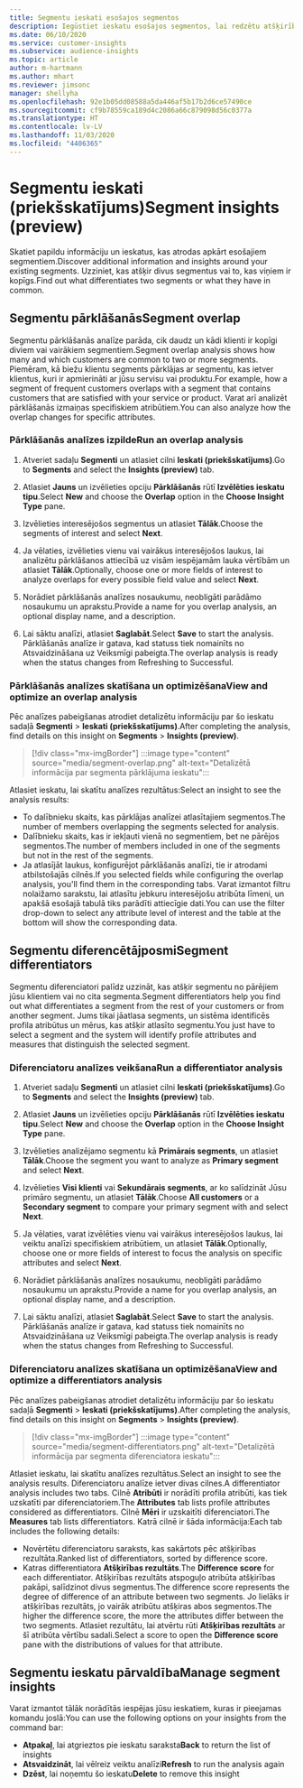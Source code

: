 ```yaml
---
title: Segmentu ieskati esošajos segmentos
description: Iegūstiet ieskatu esošajos segmentos, lai redzētu atšķirības un kopīgās iezīmes.
ms.date: 06/10/2020
ms.service: customer-insights
ms.subservice: audience-insights
ms.topic: article
author: m-hartmann
ms.author: mhart
ms.reviewer: jimsonc
manager: shellyha
ms.openlocfilehash: 92e1b05dd08588a5da446af5b17b2d6ce57490ce
ms.sourcegitcommit: cf9b78559ca189d4c2086a66c879098d56c0377a
ms.translationtype: HT
ms.contentlocale: lv-LV
ms.lasthandoff: 11/03/2020
ms.locfileid: "4406365"
---
```

# <a name="segment-insights-preview"></a><span data-ttu-id="4e4d8-103">Segmentu ieskati (priekšskatījums)</span><span class="sxs-lookup"><span data-stu-id="4e4d8-103">Segment insights (preview)</span></span>

<span data-ttu-id="4e4d8-104">Skatiet papildu informāciju un ieskatus, kas atrodas apkārt esošajiem segmentiem.</span><span class="sxs-lookup"><span data-stu-id="4e4d8-104">Discover additional information and insights around your existing segments.</span></span> <span data-ttu-id="4e4d8-105">Uzziniet, kas atšķir divus segmentus vai to, kas viņiem ir kopīgs.</span><span class="sxs-lookup"><span data-stu-id="4e4d8-105">Find out what differentiates two segments or what they have in common.</span></span>

## <a name="segment-overlap"></a><span data-ttu-id="4e4d8-106">Segmentu pārklāšanās</span><span class="sxs-lookup"><span data-stu-id="4e4d8-106">Segment overlap</span></span>

<span data-ttu-id="4e4d8-107">Segmentu pārklāšanās analīze parāda, cik daudz un kādi klienti ir kopīgi diviem vai vairākiem segmentiem.</span><span class="sxs-lookup"><span data-stu-id="4e4d8-107">Segment overlap analysis shows how many and which customers are common to two or more segments.</span></span> <span data-ttu-id="4e4d8-108">Piemēram, kā biežu klientu segments pārklājas ar segmentu, kas ietver klientus, kuri ir apmierināti ar jūsu servisu vai produktu.</span><span class="sxs-lookup"><span data-stu-id="4e4d8-108">For example, how a segment of frequent customers overlaps with a segment that contains customers that are satisfied with your service or product.</span></span>
<span data-ttu-id="4e4d8-109">Varat arī analizēt pārklāšanās izmaiņas specifiskiem atribūtiem.</span><span class="sxs-lookup"><span data-stu-id="4e4d8-109">You can also analyze how the overlap changes for specific attributes.</span></span>

### <a name="run-an-overlap-analysis"></a><span data-ttu-id="4e4d8-110">Pārklāšanās analīzes izpilde</span><span class="sxs-lookup"><span data-stu-id="4e4d8-110">Run an overlap analysis</span></span>

1. <span data-ttu-id="4e4d8-111">Atveriet sadaļu **Segmenti** un atlasiet cilni **Ieskati (priekšskatījums)**.</span><span class="sxs-lookup"><span data-stu-id="4e4d8-111">Go to **Segments** and select the **Insights (preview)** tab.</span></span>

1. <span data-ttu-id="4e4d8-112">Atlasiet **Jauns** un izvēlieties opciju **Pārklāšanās** rūtī **Izvēlēties ieskatu tipu**.</span><span class="sxs-lookup"><span data-stu-id="4e4d8-112">Select **New** and choose the **Overlap** option in the **Choose Insight Type** pane.</span></span>

1. <span data-ttu-id="4e4d8-113">Izvēlieties interesējošos segmentus un atlasiet **Tālāk**.</span><span class="sxs-lookup"><span data-stu-id="4e4d8-113">Choose the segments of interest and select **Next**.</span></span>

1. <span data-ttu-id="4e4d8-114">Ja vēlaties, izvēlieties vienu vai vairākus interesējošos laukus, lai analizētu pārklāšanos attiecībā uz visām iespējamām lauka vērtībām un atlasiet **Tālāk**.</span><span class="sxs-lookup"><span data-stu-id="4e4d8-114">Optionally, choose one or more fields of interest to analyze overlaps for every possible field value and select **Next**.</span></span>

1. <span data-ttu-id="4e4d8-115">Norādiet pārklāšanās analīzes nosaukumu, neobligāti parādāmo nosaukumu un aprakstu.</span><span class="sxs-lookup"><span data-stu-id="4e4d8-115">Provide a name for you overlap analysis, an optional display name, and a description.</span></span>

1. <span data-ttu-id="4e4d8-116">Lai sāktu analīzi, atlasiet **Saglabāt**.</span><span class="sxs-lookup"><span data-stu-id="4e4d8-116">Select **Save** to start the analysis.</span></span> <span data-ttu-id="4e4d8-117">Pārklāšanās analīze ir gatava, kad statuss tiek nomainīts no Atsvaidzināšana uz Veiksmīgi pabeigta.</span><span class="sxs-lookup"><span data-stu-id="4e4d8-117">The overlap analysis is ready when the status changes from Refreshing to Successful.</span></span>

### <a name="view-and-optimize-an-overlap-analysis"></a><span data-ttu-id="4e4d8-118">Pārklāšanās analīzes skatīšana un optimizēšana</span><span class="sxs-lookup"><span data-stu-id="4e4d8-118">View and optimize an overlap analysis</span></span>

<span data-ttu-id="4e4d8-119">Pēc analīzes pabeigšanas atrodiet detalizētu informāciju par šo ieskatu sadaļā **Segmenti** > **Ieskati (priekšskatījums)**.</span><span class="sxs-lookup"><span data-stu-id="4e4d8-119">After completing the analysis, find details on this insight on **Segments** > **Insights (preview)**.</span></span>

> [!div class="mx-imgBorder"]
> :::image type="content" source="media/segment-overlap.png" alt-text="Detalizētā informācija par segmenta pārklājuma ieskatu":::

<span data-ttu-id="4e4d8-121">Atlasiet ieskatu, lai skatītu analīzes rezultātus:</span><span class="sxs-lookup"><span data-stu-id="4e4d8-121">Select an insight to see the analysis results:</span></span>

- <span data-ttu-id="4e4d8-122">To dalībnieku skaits, kas pārklājas analīzei atlasītajiem segmentos.</span><span class="sxs-lookup"><span data-stu-id="4e4d8-122">The number of members overlapping the segments selected for analysis.</span></span>
- <span data-ttu-id="4e4d8-123">Dalībnieku skaits, kas ir iekļauti vienā no segmentiem, bet ne pārējos segmentos.</span><span class="sxs-lookup"><span data-stu-id="4e4d8-123">The number of members included in one of the segments but not in the rest of the segments.</span></span>
- <span data-ttu-id="4e4d8-124">Ja atlasījāt laukus, konfigurējot pārklāšanās analīzi, tie ir atrodami atbilstošajās cilnēs.</span><span class="sxs-lookup"><span data-stu-id="4e4d8-124">If you selected fields while configuring the overlap analysis, you'll find them in the corresponding tabs.</span></span> <span data-ttu-id="4e4d8-125">Varat izmantot filtru nolaižamo sarakstu, lai atlasītu jebkuru interesējošu atribūta līmeni, un apakšā esošajā tabulā tiks parādīti attiecīgie dati.</span><span class="sxs-lookup"><span data-stu-id="4e4d8-125">You can use the filter drop-down to select any attribute level of interest and the table at the bottom will show the corresponding data.</span></span>

## <a name="segment-differentiators"></a><span data-ttu-id="4e4d8-126">Segmentu diferencētājposmi</span><span class="sxs-lookup"><span data-stu-id="4e4d8-126">Segment differentiators</span></span>

<span data-ttu-id="4e4d8-127">Segmentu diferenciatori palīdz uzzināt, kas atšķir segmentu no pārējiem jūsu klientiem vai no cita segmenta.</span><span class="sxs-lookup"><span data-stu-id="4e4d8-127">Segment differentiators help you find out what differentiates a segment from the rest of your customers or from another segment.</span></span> <span data-ttu-id="4e4d8-128">Jums tikai jāatlasa segments, un sistēma identificēs profila atribūtus un mērus, kas atšķir atlasīto segmentu.</span><span class="sxs-lookup"><span data-stu-id="4e4d8-128">You just have to select a segment and the system will identify profile attributes and measures that distinguish the selected segment.</span></span>

### <a name="run-a-differentiator-analysis"></a><span data-ttu-id="4e4d8-129">Diferenciatoru analīzes veikšana</span><span class="sxs-lookup"><span data-stu-id="4e4d8-129">Run a differentiator analysis</span></span>

1. <span data-ttu-id="4e4d8-130">Atveriet sadaļu **Segmenti** un atlasiet cilni **Ieskati (priekšskatījums)**.</span><span class="sxs-lookup"><span data-stu-id="4e4d8-130">Go to **Segments** and select the **Insights (preview)** tab.</span></span>

1. <span data-ttu-id="4e4d8-131">Atlasiet **Jauns** un izvēlieties opciju **Pārklāšanās** rūtī **Izvēlēties ieskatu tipu**.</span><span class="sxs-lookup"><span data-stu-id="4e4d8-131">Select **New** and choose the **Overlap** option in the **Choose Insight Type** pane.</span></span>

1. <span data-ttu-id="4e4d8-132">Izvēlieties analizējamo segmentu kā **Primārais segments**, un atlasiet **Tālāk**.</span><span class="sxs-lookup"><span data-stu-id="4e4d8-132">Choose the segment you want to analyze as **Primary segment** and select **Next**.</span></span>

1. <span data-ttu-id="4e4d8-133">Izvēlieties **Visi klienti** vai **Sekundārais segments**, ar ko salīdzināt Jūsu primāro segmentu, un atlasiet **Tālāk**.</span><span class="sxs-lookup"><span data-stu-id="4e4d8-133">Choose **All customers** or a **Secondary segment** to compare your primary segment with and select **Next**.</span></span>

1. <span data-ttu-id="4e4d8-134">Ja vēlaties, varat izvēlēties vienu vai vairākus interesējošos laukus, lai veiktu analīzi specifiskiem atribūtiem, un atlasiet **Tālāk**.</span><span class="sxs-lookup"><span data-stu-id="4e4d8-134">Optionally, choose one or more fields of interest to focus the analysis on specific attributes and select **Next**.</span></span>

1. <span data-ttu-id="4e4d8-135">Norādiet pārklāšanās analīzes nosaukumu, neobligāti parādāmo nosaukumu un aprakstu.</span><span class="sxs-lookup"><span data-stu-id="4e4d8-135">Provide a name for you overlap analysis, an optional display name, and a description.</span></span>

1. <span data-ttu-id="4e4d8-136">Lai sāktu analīzi, atlasiet **Saglabāt**.</span><span class="sxs-lookup"><span data-stu-id="4e4d8-136">Select **Save** to start the analysis.</span></span> <span data-ttu-id="4e4d8-137">Pārklāšanās analīze ir gatava, kad statuss tiek nomainīts no Atsvaidzināšana uz Veiksmīgi pabeigta.</span><span class="sxs-lookup"><span data-stu-id="4e4d8-137">The overlap analysis is ready when the status changes from Refreshing to Successful.</span></span>

### <a name="view-and-optimize-a-differentiators-analysis"></a><span data-ttu-id="4e4d8-138">Diferenciatoru analīzes skatīšana un optimizēšana</span><span class="sxs-lookup"><span data-stu-id="4e4d8-138">View and optimize a differentiators analysis</span></span>

<span data-ttu-id="4e4d8-139">Pēc analīzes pabeigšanas atrodiet detalizētu informāciju par šo ieskatu sadaļā **Segmenti** > **Ieskati (priekšskatījums)**.</span><span class="sxs-lookup"><span data-stu-id="4e4d8-139">After completing the analysis, find details on this insight on **Segments** > **Insights (preview)**.</span></span>

> [!div class="mx-imgBorder"]
> :::image type="content" source="media/segment-differentiators.png" alt-text="Detalizētā informācija par segmenta diferenciatora ieskatu":::

<span data-ttu-id="4e4d8-141">Atlasiet ieskatu, lai skatītu analīzes rezultātus.</span><span class="sxs-lookup"><span data-stu-id="4e4d8-141">Select an insight to see the analysis results.</span></span> <span data-ttu-id="4e4d8-142">Diferenciatoru analīze ietver divas cilnes.</span><span class="sxs-lookup"><span data-stu-id="4e4d8-142">A differentiator analysis includes two tabs.</span></span> <span data-ttu-id="4e4d8-143">Cilnē **Atribūti** ir norādīti profila atribūti, kas tiek uzskatīti par diferenciatoriem.</span><span class="sxs-lookup"><span data-stu-id="4e4d8-143">The **Attributes** tab lists profile attributes considered as differentiators.</span></span> <span data-ttu-id="4e4d8-144">Cilnē **Mēri** ir uzskaitīti diferenciatori.</span><span class="sxs-lookup"><span data-stu-id="4e4d8-144">The **Measures** tab lists differentiators.</span></span> <span data-ttu-id="4e4d8-145">Katrā cilnē ir šāda informācija:</span><span class="sxs-lookup"><span data-stu-id="4e4d8-145">Each tab includes the following details:</span></span>

- <span data-ttu-id="4e4d8-146">Novērtētu diferenciatoru saraksts, kas sakārtots pēc atšķirības rezultāta.</span><span class="sxs-lookup"><span data-stu-id="4e4d8-146">Ranked list of differentiators, sorted by difference score.</span></span>
- <span data-ttu-id="4e4d8-147">Katras differentiatora **Atšķirības rezultāts**.</span><span class="sxs-lookup"><span data-stu-id="4e4d8-147">The **Difference score** for each differentiator.</span></span> <span data-ttu-id="4e4d8-148">Atšķirības rezultāts atspoguļo atribūta atšķirības pakāpi, salīdzinot divus segmentus.</span><span class="sxs-lookup"><span data-stu-id="4e4d8-148">The difference score represents the degree of difference of an attribute between two segments.</span></span> <span data-ttu-id="4e4d8-149">Jo lielāks ir atšķirības rezultāts, jo vairāk atribūtu atšķiras abos segmentos.</span><span class="sxs-lookup"><span data-stu-id="4e4d8-149">The higher the difference score, the more the attributes differ between the two segments.</span></span> <span data-ttu-id="4e4d8-150">Atlasiet rezultātu, lai atvērtu rūti **Atšķirības rezultāts** ar šī atribūta vērtību sadali.</span><span class="sxs-lookup"><span data-stu-id="4e4d8-150">Select a score to open the **Difference score** pane with the distributions of values for that attribute.</span></span>

## <a name="manage-segment-insights"></a><span data-ttu-id="4e4d8-151">Segmentu ieskatu pārvaldība</span><span class="sxs-lookup"><span data-stu-id="4e4d8-151">Manage segment insights</span></span>

<span data-ttu-id="4e4d8-152">Varat izmantot tālāk norādītās iespējas jūsu ieskatiem, kuras ir pieejamas komandu joslā:</span><span class="sxs-lookup"><span data-stu-id="4e4d8-152">You can use the following options on your insights from the command bar:</span></span>

- <span data-ttu-id="4e4d8-153">**Atpakaļ**, lai atgrieztos pie ieskatu saraksta</span><span class="sxs-lookup"><span data-stu-id="4e4d8-153">**Back** to return the list of insights</span></span>
- <span data-ttu-id="4e4d8-154">**Atsvaidzināt**, lai vēlreiz veiktu analīzi</span><span class="sxs-lookup"><span data-stu-id="4e4d8-154">**Refresh** to run the analysis again</span></span>
- <span data-ttu-id="4e4d8-155">**Dzēst**, lai noņemtu šo ieskatu</span><span class="sxs-lookup"><span data-stu-id="4e4d8-155">**Delete** to remove this insight</span></span>

